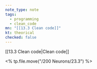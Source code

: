 ```yaml
---
note_type: note
tags:
  - programming
  - clean_code
mn: "[[13.3 Clean code]]"
kt: theorical
checked: false
---
```

[[13.3 Clean code|Clean code]]

<% tp.file.move("/200 Neurons/23.3") %>

